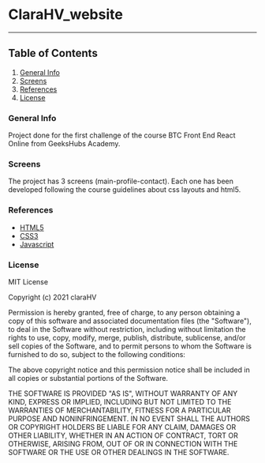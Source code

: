 # ClaraHV_website

***

## Table of Contents
1. [General Info](#general-info)
2. [Screens](#screens)
3. [References](#references)
4. [License](#license)

### General Info

Project done for the first challenge of the course BTC Front End React Online from GeeksHubs Academy.

### Screens

The project has 3 screens (main-profile-contact).
Each one has been developed following the course guidelines about css layouts and html5.

### References

* [HTML5](https://htmlreference.io/)
* [CSS3](https://cssreference.io/)
* [Javascript](https://devdocs.io/javascript/)

### License

MIT License

Copyright (c) 2021 claraHV

Permission is hereby granted, free of charge, to any person obtaining a copy
of this software and associated documentation files (the "Software"), to deal
in the Software without restriction, including without limitation the rights
to use, copy, modify, merge, publish, distribute, sublicense, and/or sell
copies of the Software, and to permit persons to whom the Software is
furnished to do so, subject to the following conditions:

The above copyright notice and this permission notice shall be included in all
copies or substantial portions of the Software.

THE SOFTWARE IS PROVIDED "AS IS", WITHOUT WARRANTY OF ANY KIND, EXPRESS OR
IMPLIED, INCLUDING BUT NOT LIMITED TO THE WARRANTIES OF MERCHANTABILITY,
FITNESS FOR A PARTICULAR PURPOSE AND NONINFRINGEMENT. IN NO EVENT SHALL THE
AUTHORS OR COPYRIGHT HOLDERS BE LIABLE FOR ANY CLAIM, DAMAGES OR OTHER
LIABILITY, WHETHER IN AN ACTION OF CONTRACT, TORT OR OTHERWISE, ARISING FROM,
OUT OF OR IN CONNECTION WITH THE SOFTWARE OR THE USE OR OTHER DEALINGS IN THE
SOFTWARE.


